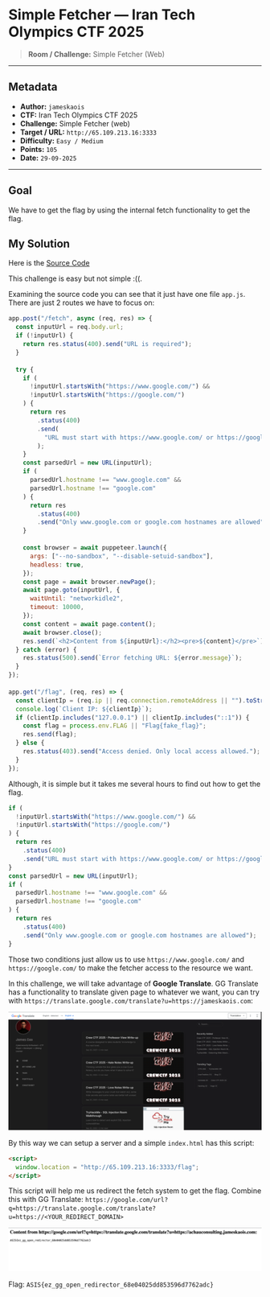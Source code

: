 # Simple Fetcher — Iran Tech Olympics CTF 2025

> **Room / Challenge:** Simple Fetcher (Web)

---

## Metadata

- **Author:** `jameskaois`
- **CTF:** Iran Tech Olympics CTF 2025
- **Challenge:** Simple Fetcher (web)
- **Target / URL:** `http://65.109.213.16:3333`
- **Difficulty:** `Easy / Medium`
- **Points:** `105`
- **Date:** `29-09-2025`

---

## Goal

We have to get the flag by using the internal fetch functionality to get the flag.

## My Solution

Here is the [Source Code](./simple-fetcher.zip.zip)

This challenge is easy but not simple :((.

Examining the source code you can see that it just have one file `app.js`. There are just 2 routes we have to focus on:

```javascript
app.post("/fetch", async (req, res) => {
  const inputUrl = req.body.url;
  if (!inputUrl) {
    return res.status(400).send("URL is required");
  }

  try {
    if (
      !inputUrl.startsWith("https://www.google.com/") &&
      !inputUrl.startsWith("https://google.com/")
    ) {
      return res
        .status(400)
        .send(
          "URL must start with https://www.google.com/ or https://google.com/"
        );
    }
    const parsedUrl = new URL(inputUrl);
    if (
      parsedUrl.hostname !== "www.google.com" &&
      parsedUrl.hostname !== "google.com"
    ) {
      return res
        .status(400)
        .send("Only www.google.com or google.com hostnames are allowed");
    }

    const browser = await puppeteer.launch({
      args: ["--no-sandbox", "--disable-setuid-sandbox"],
      headless: true,
    });
    const page = await browser.newPage();
    await page.goto(inputUrl, {
      waitUntil: "networkidle2",
      timeout: 10000,
    });
    const content = await page.content();
    await browser.close();
    res.send(`<h2>Content from ${inputUrl}:</h2><pre>${content}</pre>`);
  } catch (error) {
    res.status(500).send(`Error fetching URL: ${error.message}`);
  }
});

app.get("/flag", (req, res) => {
  const clientIp = (req.ip || req.connection.remoteAddress || "").toString();
  console.log(`Client IP: ${clientIp}`);
  if (clientIp.includes("127.0.0.1") || clientIp.includes("::1")) {
    const flag = process.env.FLAG || "Flag{fake_flag}";
    res.send(flag);
  } else {
    res.status(403).send("Access denied. Only local access allowed.");
  }
});
```

Although, it is simple but it takes me several hours to find out how to get the flag.

```javascript
if (
  !inputUrl.startsWith("https://www.google.com/") &&
  !inputUrl.startsWith("https://google.com/")
) {
  return res
    .status(400)
    .send("URL must start with https://www.google.com/ or https://google.com/");
}
const parsedUrl = new URL(inputUrl);
if (
  parsedUrl.hostname !== "www.google.com" &&
  parsedUrl.hostname !== "google.com"
) {
  return res
    .status(400)
    .send("Only www.google.com or google.com hostnames are allowed");
}
```

Those two conditions just allow us to use `https://www.google.com/` and `https://google.com/` to make the fetcher access to the resource we want.

In this challenge, we will take advantage of **Google Translate**. GG Translate has a functionality to translate given page to whatever we want, you can try with `https://translate.google.com/translate?u=https://jameskaois.com`:

![Guide image](../screenshots/simple-fetcher-1.png)

By this way we can setup a server and a simple `index.html` has this script:

```html
<script>
  window.location = "http://65.109.213.16:3333/flag";
</script>
```

This script will help me us redirect the fetch system to get the flag. Combine this with GG Translate: `https://google.com/url?q=https://translate.google.com/translate?u=https://<YOUR_REDIRECT_DOMAIN>`

![Guide image](../screenshots/simple-fetcher-2.png)

Flag: `ASIS{ez_gg_open_redirector_68e04025dd853596d7762adc}`

